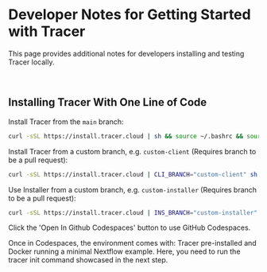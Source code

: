 # Developer Notes for Getting Started with Tracer

This page provides additional notes for developers installing and testing Tracer locally.

<br />

## Installing Tracer With One Line of Code

Install Tracer from the `main` branch:

```bash
curl -sSL https://install.tracer.cloud | sh && source ~/.bashrc && source ~/.zshrc
```

Install Tracer from a custom branch, e.g. `custom-client` (Requires branch to be a pull request):

```bash
curl -sSL https://install.tracer.cloud | CLI_BRANCH="custom-client" sh && source ~/.bashrc && source ~/.zshrc
```

Use Installer from a custom branch, e.g. `custom-installer` (Requires branch to be a pull request):

```bash
curl -sSL https://install.tracer.cloud | INS_BRANCH="custom-installer" sh && source ~/.bashrc && source ~/.zshrc
```

Click the 'Open In Github Codespaces' button to use GitHub Codespaces.

Once in Codespaces, the environment comes with:
Tracer pre-installed and Docker running a minimal Nextflow example. Here, you need to run the tracer init command showcased in the next step.
